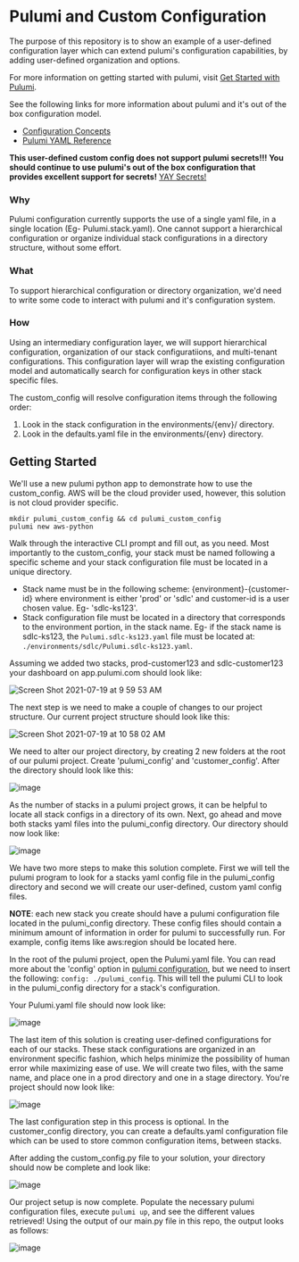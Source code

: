 # Pulumi and Custom Configuration
The purpose of this repository is to show an example of a user-defined configuration layer which can extend pulumi's configuration capabilities, by adding user-defined organization and options.

For more information on getting started with pulumi, visit [Get Started with Pulumi](https://www.pulumi.com/docs/get-started/).

See the following links for more information about pulumi and it's out of the box configuration model.
- [Configuration Concepts](https://www.pulumi.com/docs/intro/concepts/config/)
- [Pulumi YAML Reference](https://www.pulumi.com/docs/reference/pulumi-yaml/)

**This user-defined custom config does not support pulumi secrets!!! You should continue to use pulumi's out of the box configuration that provides excellent support for secrets!**
[YAY Secrets!](https://www.pulumi.com/docs/intro/concepts/secrets/)

### Why
Pulumi configuration currently supports the use of a single yaml file, in a single location (Eg- Pulumi.stack.yaml). One cannot support a hierarchical configuration or organize individual stack configurations in a directory structure, without some effort.

### What
To support hierarchical configuration or directory organization, we'd need to write some code to interact with pulumi and it's configuration system.

### How
Using an intermediary configuration layer, we will support hierarchical configuration, organization of our stack configuratiions, and multi-tenant configurations. This configuration layer will wrap the existing configuration model and automatically search for configuration keys in other stack specific files.

The custom_config will resolve configuration items through the following order:
1. Look in the stack configuration in the environments/{env}/ directory.
2. Look in the defaults.yaml file in the environments/{env} directory.

## Getting Started
We'll use a new pulumi python app to demonstrate how to use the custom_config. AWS will be the cloud provider used, however, this solution is not cloud provider specific.

```mkdir pulumi_custom_config && cd pulumi_custom_config```  
```pulumi new aws-python```  

Walk through the interactive CLI prompt and fill out, as you need. Most importantly to the custom_config, your stack must be named following a specific scheme and your stack configuration file must be located in a unique directory. 
- Stack name must be in the following scheme: {environment}-{customer-id} where environment is either 'prod' or 'sdlc' and customer-id is a user chosen value. Eg- 'sdlc-ks123'.
- Stack configuration file must be located in a directory that corresponds to the environment portion, in the stack name. Eg- if the stack name is sdlc-ks123, the `Pulumi.sdlc-ks123.yaml` file must be located at: `./environments/sdlc/Pulumi.sdlc-ks123.yaml`.

Assuming we added two stacks, prod-customer123 and sdlc-customer123 your dashboard on app.pulumi.com should look like:

![Screen Shot 2021-07-19 at 9 59 53 AM](https://user-images.githubusercontent.com/25461821/126201592-8c058ecb-706a-4d5b-bffd-4b5c1efb4fca.png)

The next step is we need to make a couple of changes to our project structure. Our current project structure should look like this:

![Screen Shot 2021-07-19 at 10 58 02 AM](https://user-images.githubusercontent.com/25461821/126221918-32d5b02f-65f1-45a5-9f3f-b7776dcbe100.png)

We need to alter our project directory, by creating 2 new folders at the root of our pulumi project. Create 'pulumi_config' and 'customer_config'. After the directory should look like this:

![image](https://user-images.githubusercontent.com/25461821/126225592-339bc450-296b-46b6-9800-6beea52c2a65.png)

As the number of stacks in a pulumi project grows, it can be helpful to locate all stack configs in a directory of its own. Next, go ahead and move both stacks yaml files into the pulumi_config directory. Our directory should now look like:

![image](https://user-images.githubusercontent.com/25461821/126223060-baf9bb8f-421a-401c-84f6-d3ac2f5ea8db.png)

We have two more steps to make this solution complete. First we will tell the pulumi program to look for a stacks yaml config file in the pulumi_config directory and second we will create our user-defined, custom yaml config files.

**NOTE**: each new stack you create should have a pulumi configuration file located in the pulumi_config directory. These config files should contain a minimum amount of information in order for pulumi to successfully run. For example, config items like aws:region should be located here.

In the root of the pulumi project, open the Pulumi.yaml file. You can read more about the 'config' option in [pulumi configuration](https://www.pulumi.com/docs/reference/pulumi-yaml/), but we need to insert the following: ```config: ./pulumi_config```. This will tell the pulumi CLI to look in the pulumi_config directory for a stack's configuration.

Your Pulumi.yaml file should now look like:

![image](https://user-images.githubusercontent.com/25461821/126223596-e44a6419-c367-48ad-94fc-7a6ba1fdbd59.png)

The last item of this solution is creating user-defined configurations for each of our stacks. These stack configurations are organized in an environment specific fashion, which helps minimize the possibility of human error while maximizing ease of use. We will create two files, with the same name, and place one in a prod directory and one in a stage directory. You're project should now look like:

![image](https://user-images.githubusercontent.com/25461821/126223978-9024cb0e-3dc4-4e86-949f-964913bd1481.png)

The last configuration step in this process is optional. In the customer_config directory, you can create a defaults.yaml configuration file which can be used to store common configuration items, between stacks.

After adding the custom_config.py file to your solution, your directory should now be complete and look like:

![image](https://user-images.githubusercontent.com/25461821/126224483-cbe28591-0e22-4ed1-b401-9989db5b9ed7.png)

Our project setup is now complete. Populate the necessary pulumi configuration files, execute ```pulumi up```, and see the different values retrieved! Using the output of our main.py file in this repo, the output looks as follows:

![image](https://user-images.githubusercontent.com/25461821/126227537-5243641b-f1e5-4d06-8969-8960c872f365.png)
